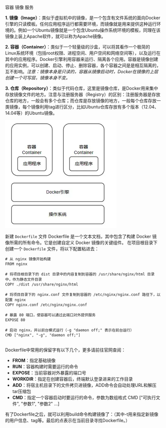 容器 镜像 服务

**1.  镜像（Image）**：类似于虚拟机中的镜像，是一个包含有文件系统的面向Docker引擎的只读模板。任何应用程序运行都需要环境，而镜像就是用来提供这种运行环境的。例如一个Ubuntu镜像就是一个包含Ubuntu操作系统环境的模板，同理在该镜像上装上Apache软件，就可以称为Apache镜像。

**2.  容器（Container）**：类似于一个轻量级的沙盒，可以将其看作一个极简的Linux系统环境（包括root权限、进程空间、用户空间和网络空间等），以及运行在其中的应用程序。Docker引擎利用容器来运行、隔离各个应用。容器是镜像创建的应用实例，可以创建、启动、停止、删除容器，各个容器之间是是相互隔离的，互不影响。*注意：镜像本身是只读的，容器从镜像启动时，Docker在镜像的上层创建一个可写层，镜像本身不变。*

**3.  仓库（Repository）**：类似于代码仓库，这里是镜像仓库，是Docker用来集中存放镜像文件的地方。注意与注册服务器（Registry）的区别：注册服务器是存放仓库的地方，一般会有多个仓库；而仓库是存放镜像的地方，一般每个仓库存放一类镜像，每个镜像利用tag进行区分，比如Ubuntu仓库存放有多个版本（12.04、14.04等）的Ubuntu镜像。

![package35](.\images\package35.png)



新建 `Dockerfile` 文件
Dockerfile 是一个文本文档，其中包含了构建 Docker 镜像所需的所有命令。它是创建自定义 Docker 镜像的关键组件。
在项目根目录下创建一个 `Dockerfile` 文件，将以下配置粘进去：

```
# 从 nginx 镜像开始构建
FROM nginx

# 将项目根目录下的 dist 目录中的内容复制到容器的 /usr/share/nginx/html 目录中，作为静态文件目录
COPY ./dist /usr/share/nginx/html

# 将项目目录下的 nginx.conf 文件复制到容器的 /etc/nginx/nginx.conf 路径下，以配置 nginx
COPY nginx.conf /etc/nginx/nginx.conf

# 暴露 80 端口，使容器可以通过此端口对外提供服务
EXPOSE 80

# 启动 nginx，并以前台模式运行（-g "daemon off;" 表示在前台运行）
CMD ["nginx", "-g", "daemon off;"]


```

Dockerfile中常用的保留字有以下几个，更多请前往官网查阅：

- **FROM**：指定基础镜像
- **RUN**：容器构建时需要运行的命令
- **EXPOSE**：当前容器对外暴露的端口号
- **WORKDIR**：指定在创建容器后，终端默认登录进来的工作目录
- **ADD**：将宿主机目录下的文件拷贝进镜像，ADD命令会自动处理URL和解压tar压缩包
- **CMD**：指定一个容器启动时要运行的命令，参数为数组格式 CMD ["可执行文件", "参数1", "参数2" ...]

有了Dockerfile之后，就可以利用build命令构建镜像了：（其中-t用来指定新镜像的用户信息、tag等。最后的点表示在当前目录寻找Dockerfile。）



